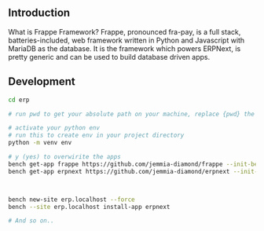 ## Introduction
What is Frappe Framework? Frappe, pronounced fra-pay, is a full stack, batteries-included, web framework written in Python and Javascript with MariaDB as the database. It is the framework which powers ERPNext, is pretty generic and can be used to build database driven apps.

## Development

```bash
cd erp

# run pwd to get your absolute path on your machine, replace {pwd} the absolute path in config/*.conf files

# activate your python env
# run this to create env in your project directory
python -m venv env

# y (yes) to overwirite the apps
bench get-app frappe https://github.com/jemmia-diamond/frappe --init-bench 
bench get-app erpnext https://github.com/jemmia-diamond/erpnext --init-bench



bench new-site erp.localhost --force
bench --site erp.localhost install-app erpnext

# And so on..
```
